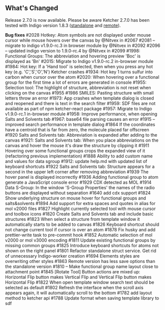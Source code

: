 ## What's Changed
Release 2.7.0 is now available.
Please be aware Ketcher 2.7.0 has been tested with Indigo version 1.8.3 ([standalone](https://www.npmjs.com/package/indigo-ketcher/v/1.9.0) and [remote](https://hub.docker.com/layers/epmlsop/indigo-service/1.9.0/images/sha256-c558047f1b359678e204fd9d32951d8c87b45e49c508b4b434a35ddb88c8e8d9?context=explore)).

**Bug fixes**
#2028 Hotkey: Atom symbols are not displayed under mouse cursor while mouse hovers over the canvas by @Nitvex in #2067
#2081 – migrate to indigo v1.9.0-rc.3 in browser module by @Nitvex in #2092
#2096 – updated indigo version to 1.9.0-rc.4 by @Nitvex in #2099
#1998: Functional Groups: The abbreviation and hovering preview 'Boc' is displayed as 'Bn'
#2015: Migrate to Indigo v1.9.0-rc.2 in-browser module
#1984: Hot key: If a 'Hand tool' is selected, then when you press any hot key (e.g. 'C','S','O','N') Ketcher crashes
#1934: Hot key 1 turns sulfur into carbon when cursor over the atom
#2020: When hovering over a functional group for the first time a lot of errors are generated in console
#1955: Selection tool: The highlight of structure, abbreviation is not reset when clicking on the canvas #1955
#1986 SMILES: Pasting structure with small letters throw an error
#1973: App crashes when template dialog is closed and reopened and there is text in the search filter
#1959: SDF files are not available as part of npm ketcher-react package
#1957: Migrate to Indigo v1.9.0-rc.1 in-browser module
#1958: Improve performance, when opening Salts and Solvents tab
#1967: base64 file parsing causes an error
#1915 – improved search performance in template dialog
#1864 If the coordinates have a centroid that is far from zero, the molecule placed far offscreen
#1920 Salts and Solvents tab: Abbreviation is expanded after adding to the canvas
#1921: Salts and Solvents tab: When you place abbreviations on the canvas and hover the mouse it's draw the structure by clipping it
#1911 Hovering over some functional groups crops the expanded view of it (refactoring previous implementation)
#1888 Ability to add custom name and values for data sgroup
#1912: update help.md with updated list of keyboard shortcuts
#1922 Salts and Solvents tab: Structure appears for a second in the upper left corner after removing abbreviation
#1939 The hover panel is displayed incorrectly
#1936 Adding functional group to atom generate a JavaScript console error
#1929 CDX detected as MOL
#1914 Data S-Group: In the window 'S-Group Properties' the names of the radio buttons are displayed without separation
#1640 add cdx support
#1824 Show underlying structure on mouse hover for functional groups and salts&solvents
#1894 Add support for extra spaces and quotes in alias for mol v2000 files
#1827 Highlight currently selected tool with mouse cursor and toolbox icons
#1820 Create Salts and Solvents tab and include basic structures
#1823 When select a structure from template window it automatically starts to be added to canvas
#1826 Keyboard shortcut should not change current tool if cursor is over an atom
#1878 Fix husky and add prettier-write task to pre-commit hook
#1852 Automatic selection of mol v2000 or mol v3000 encoding
#1811 Update existing functional groups by missing common groups
#1825 Introduce keyboard shortcuts for atoms not shown on the right panel
#1801 Refactor standalone struct service. Get rid of unnecessary Indigo-worker creation
#1694 Elements styles are overwriting other styles
#1863 Remote version has less save options than the standalone version
#1810 – Make functional group name layout close to attachment point
#1845 [Rotate Tool] Button actions are mixed up: Horizontal Flip button makes Vertical Flip and Vertical Flip button makes Horizontal Flip
#1822 When open template window search text should be selected as default
#1802 Refresh the interface when the scroll axis appears again, it will automatically scroll to the bottom
#1782 add layout method to ketcher api
#1788 Update format when saving template library to sdf
